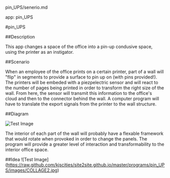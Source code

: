 pin_UPS/senerio.md

app: pin_UPS

#pin_UPS

##Description

This app changes a space of the office into a pin-up condusive space, using the printer as an instigator.

##Scenario

When an employee of the office prints on a certain printer, part of a wall will "flip" in segments to provide a surface to pin up on (with pins provided!). The printers will be embeded with a piezpelectric sensor and will react to the number of pages being printed in order to transform the right size of the wall. From here, the sensor will transmit this information to the office's cloud and then to the connector behind the wall. A computer program will have to translate the export signals from the printer to the wall structure. 

##Diagram 

![Test Image](https://raw.github.com/kjscities/site2site.github.io/master/programs/pin_UPS/images/DIAGRAM2.jpg)

The interior of each part of the wall will probably have a flexable framework that would rotate when provoked in order to change the panels. The program will provide a greater level of interaction and transformability to the interior office space. 

##Idea
![Test Image] (https://raw.github.com/kjscities/site2site.github.io/master/programs/pin_UPS/images/COLLAGE2.jpg)
